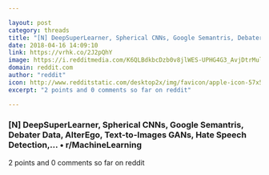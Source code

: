 ```yaml
---

layout: post
category: threads
title: "[N] DeepSuperLearner, Spherical CNNs, Google Semantris, Debater Data, AlterEgo, Text-to-Images GANs, Hate Speech Detection,…"
date: 2018-04-16 14:09:10
link: https://vrhk.co/2J2pQhY
image: https://i.redditmedia.com/K6QLBdkbcDzb0v8jlWES-UPHG4G3_AvjDtrMulwy-rA.jpg?w=320&s=88fd77ebb182ea6f582586cb1d58ed3a
domain: reddit.com
author: "reddit"
icon: http://www.redditstatic.com/desktop2x/img/favicon/apple-icon-57x57.png
excerpt: "2 points and 0 comments so far on reddit"

---
```


### [N] DeepSuperLearner, Spherical CNNs, Google Semantris, Debater Data, AlterEgo, Text-to-Images GANs, Hate Speech Detection,… • r/MachineLearning

2 points and 0 comments so far on reddit